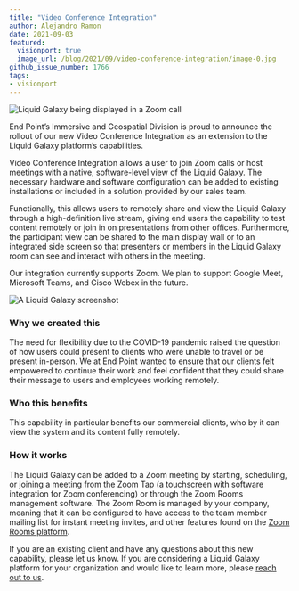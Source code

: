 ```yaml
---
title: "Video Conference Integration"
author: Alejandro Ramon
date: 2021-09-03
featured:
  visionport: true
  image_url: /blog/2021/09/video-conference-integration/image-0.jpg
github_issue_number: 1766
tags:
- visionport
---
```


![Liquid Galaxy being displayed in a Zoom call](/blog/2021/09/video-conference-integration/image-0.jpg)

End Point’s Immersive and Geospatial Division is proud to announce the rollout of our new Video Conference Integration as an extension to the Liquid Galaxy platform’s capabilities.

Video Conference Integration allows a user to join Zoom calls or host meetings with a native, software-level view of the Liquid Galaxy. The necessary hardware and software configuration can be added to existing installations or included in a solution provided by our sales team.

Functionally, this allows users to remotely share and view the Liquid Galaxy through a high-definition live stream, giving end users the capability to test content remotely or join in on presentations from other offices. Furthermore, the participant view can be shared to the main display wall or to an integrated side screen so that presenters or members in the Liquid Galaxy room can see and interact with others in the meeting.

Our integration currently supports Zoom. We plan to support Google Meet, Microsoft Teams, and Cisco Webex in the future.

![A Liquid Galaxy screenshot](/blog/2021/09/video-conference-integration/image-1.jpg)

### Why we created this

The need for flexibility due to the COVID-19 pandemic raised the question of how users could present to clients who were unable to travel or be present in-person. We at End Point wanted to ensure that our clients felt empowered to continue their work and feel confident that they could share their message to users and employees working remotely.

### Who this benefits

This capability in particular benefits our commercial clients, who by it can view the system and its content fully remotely.

### How it works

The Liquid Galaxy can be added to a Zoom meeting by starting, scheduling, or joining a meeting from the Zoom Tap (a touchscreen with software integration for Zoom conferencing) or through the Zoom Rooms management software. The Zoom Room is managed by your company, meaning that it can be configured to have access to the team member mailing list for instant meeting invites, and other features found on the [Zoom Rooms platform](https://explore.zoom.us/docs/en-us/zoomrooms.html).

If you are an existing client and have any questions about this new capability, please let us know. If you are considering a Liquid Galaxy platform for your organization and would like to learn more, please [reach out to us](/contact/).
